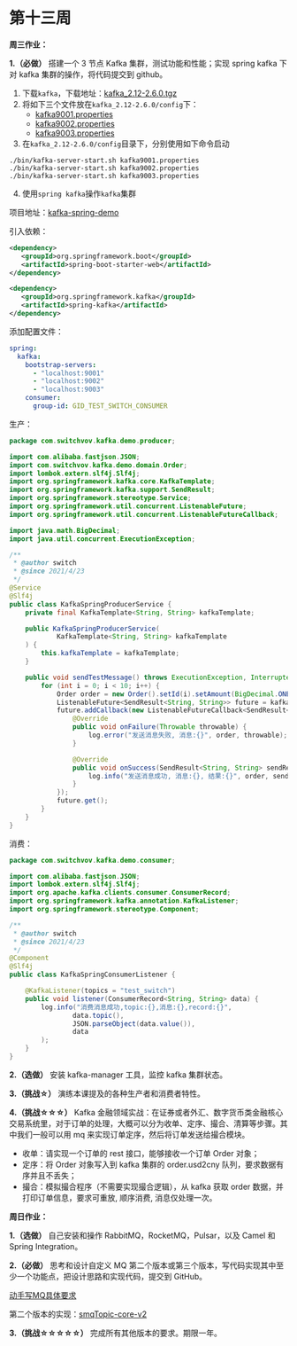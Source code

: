# 第十三周

**周三作业：**

**1.（必做）** 搭建一个 3 节点 Kafka 集群，测试功能和性能；实现 spring kafka 下对 kafka 集群的操作，将代码提交到 github。

1. 下载`kafka`，下载地址：[kafka_2.12-2.6.0.tgz](https://archive.apache.org/dist/kafka/2.6.0/kafka_2.12-2.6.0.tgz)
2. 将如下三个文件放在`kafka_2.12-2.6.0/config`下：
    - [kafka9001.properties](exercise/kafka-cluster/kafka9001.properties)
    - [kafka9002.properties](exercise/kafka-cluster/kafka9002.properties)
    - [kafka9003.properties](exercise/kafka-cluster/kafka9003.properties)
3. 在`kafka_2.12-2.6.0/config`目录下，分别使用如下命令启动
```shell
./bin/kafka-server-start.sh kafka9001.properties
./bin/kafka-server-start.sh kafka9002.properties
./bin/kafka-server-start.sh kafka9003.properties
```
4. 使用`spring kafka`操作`kafka`集群

项目地址：[kafka-spring-demo](exercise/kafka-spring-demo)

引入依赖：

```xml
<dependency>
   <groupId>org.springframework.boot</groupId>
   <artifactId>spring-boot-starter-web</artifactId>
</dependency>

<dependency>
   <groupId>org.springframework.kafka</groupId>
   <artifactId>spring-kafka</artifactId>
</dependency>
```
添加配置文件：

```yaml
spring:
  kafka:
    bootstrap-servers:
      - "localhost:9001"
      - "localhost:9002"
      - "localhost:9003"
    consumer:
      group-id: GID_TEST_SWITCH_CONSUMER
```

生产：
```java
package com.switchvov.kafka.demo.producer;

import com.alibaba.fastjson.JSON;
import com.switchvov.kafka.demo.domain.Order;
import lombok.extern.slf4j.Slf4j;
import org.springframework.kafka.core.KafkaTemplate;
import org.springframework.kafka.support.SendResult;
import org.springframework.stereotype.Service;
import org.springframework.util.concurrent.ListenableFuture;
import org.springframework.util.concurrent.ListenableFutureCallback;

import java.math.BigDecimal;
import java.util.concurrent.ExecutionException;

/**
 * @author switch
 * @since 2021/4/23
 */
@Service
@Slf4j
public class KafkaSpringProducerService {
    private final KafkaTemplate<String, String> kafkaTemplate;

    public KafkaSpringProducerService(
            KafkaTemplate<String, String> kafkaTemplate
    ) {
        this.kafkaTemplate = kafkaTemplate;
    }

    public void sendTestMessage() throws ExecutionException, InterruptedException {
        for (int i = 0; i < 10; i++) {
            Order order = new Order().setId(i).setAmount(BigDecimal.ONE).setType(1);
            ListenableFuture<SendResult<String, String>> future = kafkaTemplate.send("test_switch", JSON.toJSONString(order));
            future.addCallback(new ListenableFutureCallback<SendResult<String, String>>() {
                @Override
                public void onFailure(Throwable throwable) {
                    log.error("发送消息失败, 消息:{}", order, throwable);
                }

                @Override
                public void onSuccess(SendResult<String, String> sendResult) {
                    log.info("发送消息成功, 消息:{}, 结果:{}", order, sendResult.toString());
                }
            });
            future.get();
        }
    }
}
```

消费：
```java
package com.switchvov.kafka.demo.consumer;

import com.alibaba.fastjson.JSON;
import lombok.extern.slf4j.Slf4j;
import org.apache.kafka.clients.consumer.ConsumerRecord;
import org.springframework.kafka.annotation.KafkaListener;
import org.springframework.stereotype.Component;

/**
 * @author switch
 * @since 2021/4/23
 */
@Component
@Slf4j
public class KafkaSpringConsumerListener {

    @KafkaListener(topics = "test_switch")
    public void listener(ConsumerRecord<String, String> data) {
        log.info("消费消息成功,topic:{},消息:{},record:{}",
                data.topic(),
                JSON.parseObject(data.value()),
                data
        );
    }
}
```

**2.（选做）** 安装 kafka-manager 工具，监控 kafka 集群状态。

**3.（挑战☆）** 演练本课提及的各种生产者和消费者特性。

**4.（挑战☆☆☆）** Kafka 金融领域实战：在证券或者外汇、数字货币类金融核心交易系统里，对于订单的处理，大概可以分为收单、定序、撮合、清算等步骤。其中我们一般可以用 mq 来实现订单定序，然后将订单发送给撮合模块。

- 收单：请实现一个订单的 rest 接口，能够接收一个订单 Order 对象；
- 定序：将 Order 对象写入到 kafka 集群的 order.usd2cny 队列，要求数据有序并且不丢失；
- 撮合：模拟撮合程序（不需要实现撮合逻辑），从 kafka 获取 order 数据，并打印订单信息，要求可重放, 顺序消费, 消息仅处理一次。

**周日作业：**

**1.（选做）** 自己安装和操作 RabbitMQ，RocketMQ，Pulsar，以及 Camel 和 Spring Integration。

**2.（必做）** 思考和设计自定义 MQ 第二个版本或第三个版本，写代码实现其中至少一个功能点，把设计思路和实现代码，提交到 GitHub。

[动手写MQ具体要求](mq.md)

第二个版本的实现：[smqTopic-core-v2](exercise/smqTopic-core-v2)

**3.（挑战☆☆☆☆☆）** 完成所有其他版本的要求。期限一年。